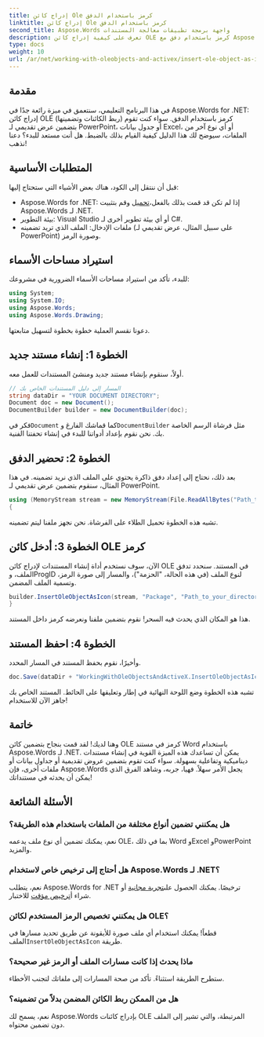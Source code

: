 ```yaml
---
title: إدراج كائن Ole كرمز باستخدام الدفق
linktitle: إدراج كائن Ole كرمز باستخدام الدفق
second_title: Aspose.Words واجهة برمجة تطبيقات معالجة المستندات
description: تعرف على كيفية إدراج كائن OLE كرمز باستخدام دفق مع Aspose.Words لـ .NET في هذا البرنامج التعليمي التفصيلي خطوة بخطوة.
type: docs
weight: 10
url: /ar/net/working-with-oleobjects-and-activex/insert-ole-object-as-icon-using-stream/
---
```

## مقدمة

في هذا البرنامج التعليمي، سنتعمق في ميزة رائعة جدًا في Aspose.Words for .NET: إدراج كائن OLE (ربط الكائنات وتضمينها) كرمز باستخدام الدفق. سواء كنت تقوم بتضمين عرض تقديمي لـ PowerPoint، أو جدول بيانات Excel، أو أي نوع آخر من الملفات، سيوضح لك هذا الدليل كيفية القيام بذلك بالضبط. هل أنت مستعد للبدء؟ دعنا نذهب!

## المتطلبات الأساسية

قبل أن ننتقل إلى الكود، هناك بعض الأشياء التي ستحتاج إليها:

-  Aspose.Words for .NET: إذا لم تكن قد قمت بذلك بالفعل،[تحميل](https://releases.aspose.com/words/net/) وقم بتثبيت Aspose.Words لـ .NET.
- بيئة التطوير: Visual Studio أو أي بيئة تطوير أخرى لـ C#.
- ملفات الإدخال: الملف الذي تريد تضمينه (على سبيل المثال، عرض تقديمي لـ PowerPoint) وصورة الرمز.

## استيراد مساحات الأسماء

للبدء، تأكد من استيراد مساحات الأسماء الضرورية في مشروعك:

```csharp
using System;
using System.IO;
using Aspose.Words;
using Aspose.Words.Drawing;
```

دعونا نقسم العملية خطوة بخطوة لتسهيل متابعتها.

## الخطوة 1: إنشاء مستند جديد

أولاً، سنقوم بإنشاء مستند جديد ومنشئ المستندات للعمل معه.

```csharp
// المسار إلى دليل المستندات الخاص بك
string dataDir = "YOUR DOCUMENT DIRECTORY";
Document doc = new Document();
DocumentBuilder builder = new DocumentBuilder(doc);
```

 فكر في`Document` كما قماشك الفارغ و`DocumentBuilder` مثل فرشاة الرسم الخاصة بك. نحن نقوم بإعداد أدواتنا للبدء في إنشاء تحفتنا الفنية.

## الخطوة 2: تحضير الدفق

بعد ذلك، نحتاج إلى إعداد دفق ذاكرة يحتوي على الملف الذي نريد تضمينه. في هذا المثال، سنقوم بتضمين عرض تقديمي لـ PowerPoint.

```csharp
using (MemoryStream stream = new MemoryStream(File.ReadAllBytes("Path_to_your_directory/Presentation.pptx")))
{
```

تشبه هذه الخطوة تحميل الطلاء على الفرشاة. نحن نجهز ملفنا ليتم تضمينه.

## الخطوة 3: أدخل كائن OLE كرمز

الآن، سوف نستخدم أداة إنشاء المستندات لإدراج كائن OLE في المستند. سنحدد تدفق الملف، وProgID لنوع الملف (في هذه الحالة، "الحزمة")، والمسار إلى صورة الرمز، وتسمية الملف المضمن.

```csharp
builder.InsertOleObjectAsIcon(stream, "Package", "Path_to_your_directory/Logo icon.ico", "My embedded file");
}
```

هذا هو المكان الذي يحدث فيه السحر! نقوم بتضمين ملفنا ونعرضه كرمز داخل المستند.

## الخطوة 4: احفظ المستند

وأخيرًا، نقوم بحفظ المستند في المسار المحدد.

```csharp
doc.Save(dataDir + "WorkingWithOleObjectsAndActiveX.InsertOleObjectAsIconUsingStream.docx");
```

تشبه هذه الخطوة وضع اللوحة النهائية في إطار وتعليقها على الحائط. المستند الخاص بك جاهز الآن للاستخدام!

## خاتمة

وهنا لديك! لقد قمت بنجاح بتضمين كائن OLE كرمز في مستند Word باستخدام Aspose.Words لـ .NET. يمكن أن تساعدك هذه الميزة القوية في إنشاء مستندات ديناميكية وتفاعلية بسهولة. سواء كنت تقوم بتضمين عروض تقديمية أو جداول بيانات أو ملفات أخرى، فإن Aspose.Words يجعل الأمر سهلاً. فهيا، جربه، وشاهد الفرق الذي يمكن أن يحدثه في مستنداتك!

## الأسئلة الشائعة

### هل يمكنني تضمين أنواع مختلفة من الملفات باستخدام هذه الطريقة؟
نعم، يمكنك تضمين أي نوع ملف يدعمه OLE، بما في ذلك Word وExcel وPowerPoint والمزيد.

### هل أحتاج إلى ترخيص خاص لاستخدام Aspose.Words لـ .NET؟
 نعم، يتطلب Aspose.Words for .NET ترخيصًا. يمكنك الحصول على[تجربة مجانية](https://releases.aspose.com/) أو شراء أ[ترخيص مؤقت](https://purchase.aspose.com/temporary-license/) للاختبار.

### هل يمكنني تخصيص الرمز المستخدم لكائن OLE؟
 قطعاً! يمكنك استخدام أي ملف صورة للأيقونة عن طريق تحديد مسارها في الملف`InsertOleObjectAsIcon` طريقة.

### ماذا يحدث إذا كانت مسارات الملف أو الرمز غير صحيحة؟
ستطرح الطريقة استثناءً. تأكد من صحة المسارات إلى ملفاتك لتجنب الأخطاء.

### هل من الممكن ربط الكائن المضمن بدلاً من تضمينه؟
نعم، يسمح لك Aspose.Words بإدراج كائنات OLE المرتبطة، والتي تشير إلى الملف دون تضمين محتواه.